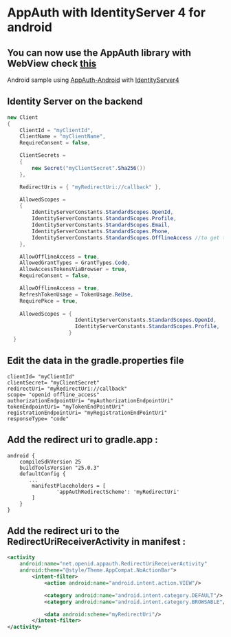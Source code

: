 # AppAuth with IdentityServer 4 for android

## You can now use the AppAuth library with **WebView** check [this](https://github.com/hadiidbouk/AppAuthWebView-Android) 
Android sample using [AppAuth-Android](https://github.com/openid/AppAuth-Android) with [IdentityServer4](https://github.com/IdentityServer/IdentityServer4)

## Identity Server on the backend 
```csharp
new Client
{
    ClientId = "myClientId",
    ClientName = "myClientName",
    RequireConsent = false,

    ClientSecrets =
    {
        new Secret("myClientSecret".Sha256())
    },

    RedirectUris = { "myRedirectUri://callback" },

    AllowedScopes =
    {
        IdentityServerConstants.StandardScopes.OpenId,
        IdentityServerConstants.StandardScopes.Profile,
        IdentityServerConstants.StandardScopes.Email,
        IdentityServerConstants.StandardScopes.Phone,
        IdentityServerConstants.StandardScopes.OfflineAccess //to get the refresh token
    },

    AllowOfflineAccess = true,
    AllowedGrantTypes = GrantTypes.Code,
    AllowAccessTokensViaBrowser = true,
    RequireConsent = false,

    AllowOfflineAccess = true,
    RefreshTokenUsage = TokenUsage.ReUse,
    RequirePkce = true,
    
    AllowedScopes = {
                      IdentityServerConstants.StandardScopes.OpenId,
                      IdentityServerConstants.StandardScopes.Profile,
                    }
  }
```	
	
	
## Edit the data in the gradle.properties file

    clientId= "myClientId"
    clientSecret= "myClientSecret"
    redirectUri= "myRedirectUri://callback"
    scope= "openid offline_access"
    authorizationEndpointUri= "myAuthorizationEndpointUri"
    tokenEndpointUri= "myTokenEndPointUri"
    registrationEndpointUri= "myRegistrationEndPointUri"
    responseType= "code"




## Add the redirect uri to gradle.app : 


```
android {
    compileSdkVersion 25
    buildToolsVersion "25.0.3"
    defaultConfig {
       ...
        manifestPlaceholders = [
                'appAuthRedirectScheme': 'myRedirectUri'
        ]
    }
}
```

## Add the redirect uri to the RedirectUriReceiverActivity in manifest :


```xml
<activity
	android:name="net.openid.appauth.RedirectUriReceiverActivity"
	android:theme="@style/Theme.AppCompat.NoActionBar">
		<intent-filter>
			<action android:name="android.intent.action.VIEW"/>

			<category android:name="android.intent.category.DEFAULT"/>
			<category android:name="android.intent.category.BROWSABLE"/>

			<data android:scheme="myRedirectUri"/>
		</intent-filter>
</activity>
```
